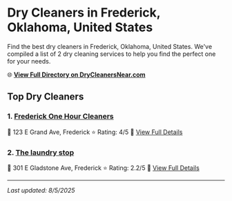 # Dry Cleaners in Frederick, Oklahoma, United States

Find the best dry cleaners in Frederick, Oklahoma, United States. We've compiled a list of 2 dry cleaning services to help you find the perfect one for your needs.

🌐 **[View Full Directory on DryCleanersNear.com](https://drycleanersnear.com/city/US/Oklahoma/Frederick)**

## Top Dry Cleaners

### 1. [Frederick One Hour Cleaners](https://drycleanersnear.com/dryCleaner/686b2a23b03055c802e0e951/frederick-one-hour-cleaners)
📍 123 E Grand Ave, Frederick
⭐ Rating: 4/5
🔗 [View Full Details](https://drycleanersnear.com/dryCleaner/686b2a23b03055c802e0e951/frederick-one-hour-cleaners)

### 2. [The laundry stop](https://drycleanersnear.com/dryCleaner/686b2a28b03055c802e0e9d2/the-laundry-stop)
📍 301 E Gladstone Ave, Frederick
⭐ Rating: 2.2/5
🔗 [View Full Details](https://drycleanersnear.com/dryCleaner/686b2a28b03055c802e0e9d2/the-laundry-stop)


---

*Last updated: 8/5/2025*
